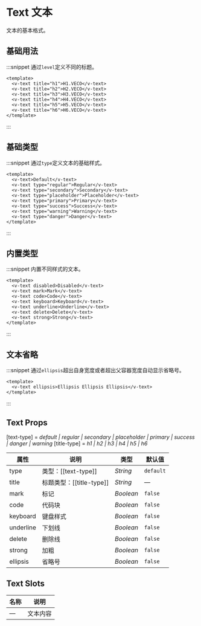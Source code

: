 # Text 文本

文本的基本格式。

## 基础用法

:::snippet 通过`level`定义不同的标题。

```vue
<template>
  <v-text title="h1">H1.VECO</v-text>
  <v-text title="h2">H2.VECO</v-text>
  <v-text title="h3">H3.VECO</v-text>
  <v-text title="h4">H4.VECO</v-text>
  <v-text title="h5">H5.VECO</v-text>
  <v-text title="h6">H6.VECO</v-text>
</template>
```

:::

## 基础类型

:::snippet 通过`type`定义文本的基础样式。

```vue
<template>
  <v-text>Default</v-text>
  <v-text type="regular">Regular</v-text>
  <v-text type="secondary">Secondary</v-text>
  <v-text type="placeholder">Placeholder</v-text>
  <v-text type="primary">Primary</v-text>
  <v-text type="success">Success</v-text>
  <v-text type="warning">Warning</v-text>
  <v-text type="danger">Danger</v-text>
</template>
```

:::

## 内置类型

:::snippet 内置不同样式的文本。

```vue
<template>
  <v-text disabled>Disabled</v-text>
  <v-text mark>Mark</v-text>
  <v-text code>Code</v-text>
  <v-text keyboard>Keyboard</v-text>
  <v-text underline>Underline</v-text>
  <v-text delete>Delete</v-text>
  <v-text strong>Strong</v-text>
</template>
```

:::

## 文本省略

:::snippet 通过`ellipsis`超出自身宽度或者超出父容器宽度自动显示省略号。

```vue
<template>
  <v-text ellipsis>Ellipsis Ellipsis Ellipsis</v-text>
</template>
```

:::

## Text Props

[text-type] = _default \| regular \| secondary \| placeholder \| primary \| success \| danger \| warning_
[title-type] = _h1 \| h2 \| h3 \| h4 \| h5 \| h6_

| 属性      | 说明                     | 类型      | 默认值    |
| --------- | ------------------------ | --------- | --------- |
| type      | 类型：[[text-type]]      | _String_  | `default` |
| title     | 标题类型：[[title-type]] | _String_  | —         |
| mark      | 标记                     | _Boolean_ | `false`   |
| code      | 代码块                   | _Boolean_ | `false`   |
| keyboard  | 键盘样式                 | _Boolean_ | `false`   |
| underline | 下划线                   | _Boolean_ | `false`   |
| delete    | 删除线                   | _Boolean_ | `false`   |
| strong    | 加粗                     | _Boolean_ | `false`   |
| ellipsis  | 省略号                   | _Boolean_ | `false`   |

## Text Slots

| 名称 | 说明     |
| ---- | -------- |
| —    | 文本内容 |
